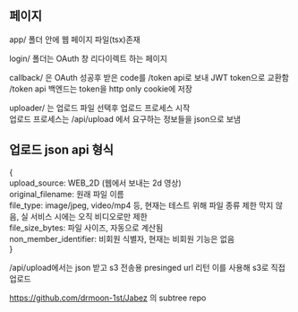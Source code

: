 ## 페이지

app/ 폴더 안에 웹 페이지 파일(tsx)존재

login/ 폴더는 OAuth 창 리다이렉트 하는 페이지

callback/ 은 OAuth 성공후 받은 code를 /token api로 보내 JWT token으로 교환함  
/token api 백엔드는 token을 http only cookie에 저장

uploader/ 는 업로드 파일 선택후 업로드 프로세스 시작  
업로드 프로세스는 /api/upload 에서 요구하는 정보들을 json으로 보냄

## 업로드 json api 형식  
{  
upload_source: WEB_2D (웹에서 보내는 2d 영상)  
original_filename: 원래 파일 이름  
file_type: image/jpeg, video/mp4 등, 현재는 테스트 위해 파일 종류 제한 막지 않음, 실 서비스 시에는 오직 비디오로만 제한  
file_size_bytes: 파일 사이즈, 자동으로 계산됨  
non_member_identifier: 비회원 식별자, 현재는 비회원 기능은 없음  
}  

/api/upload에서는 json 받고 s3 전송용 presinged url 리턴
이를 사용해 s3로 직접 업로드

https://github.com/drmoon-1st/Jabez 의 subtree repo
